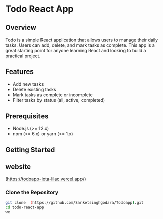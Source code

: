 # Todo React App

## Overview
Todo is a simple React application that allows users to manage their daily tasks. Users can add, delete, and mark tasks as complete. This app is a great starting point for anyone learning React and looking to build a practical project.

## Features
- Add new tasks
- Delete existing tasks
- Mark tasks as complete or incomplete
- Filter tasks by status (all, active, completed)

## Prerequisites
- Node.js (>= 12.x)
- npm (>= 6.x) or yarn (>= 1.x)

## Getting Started

## website
(https://todoapp-iota-lilac.vercel.app/)

### Clone the Repository
```sh
git clone  (https://github.com/Sanketsinghgodara/Todoapp).git
cd todo-react-app
we
